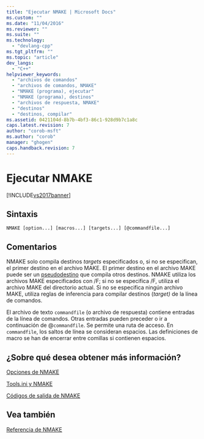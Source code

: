 ```yaml
---
title: "Ejecutar NMAKE | Microsoft Docs"
ms.custom: ""
ms.date: "11/04/2016"
ms.reviewer: ""
ms.suite: ""
ms.technology: 
  - "devlang-cpp"
ms.tgt_pltfrm: ""
ms.topic: "article"
dev_langs: 
  - "C++"
helpviewer_keywords: 
  - "archivos de comandos"
  - "archivos de comandos, NMAKE"
  - "NMAKE (programa), ejecutar"
  - "NMAKE (programa), destinos"
  - "archivos de respuesta, NMAKE"
  - "destinos"
  - "destinos, compilar"
ms.assetid: 0421104d-8b7b-4bf3-86c1-928d9b7c1a8c
caps.latest.revision: 7
author: "corob-msft"
ms.author: "corob"
manager: "ghogen"
caps.handback.revision: 7
---
```

# Ejecutar NMAKE
[!INCLUDE[vs2017banner](../assembler/inline/includes/vs2017banner.md)]

## Sintaxis  
  
```  
NMAKE [option...] [macros...] [targets...] [@commandfile...]  
```  
  
## Comentarios  
 NMAKE solo compila destinos *targets* especificados o, si no se especifican, el primer destino en el archivo MAKE.  El primer destino en el archivo MAKE puede ser un [pseudodestino](../build/pseudotargets.md) que compila otros destinos.  NMAKE utiliza los archivos MAKE especificados con \/F; si no se especifica \/F, utiliza el archivo MAKE del directorio actual.  Si no se especifica ningún archivo MAKE, utiliza reglas de inferencia para compilar destinos \(*target\)* de la línea de comandos.  
  
 El archivo de texto `commandfile` \(o archivo de respuesta\) contiene entradas de la línea de comandos.  Otras entradas pueden preceder o ir a continuación de @`commandfile`.  Se permite una ruta de acceso.  En `commandfile`, los saltos de línea se consideran espacios.  Las definiciones de macro se han de encerrar entre comillas si contienen espacios.  
  
## ¿Sobre qué desea obtener más información?  
 [Opciones de NMAKE](../build/nmake-options.md)  
  
 [Tools.ini y NMAKE](../build/tools-ini-and-nmake.md)  
  
 [Códigos de salida de NMAKE](../build/exit-codes-from-nmake.md)  
  
## Vea también  
 [Referencia de NMAKE](../build/nmake-reference.md)